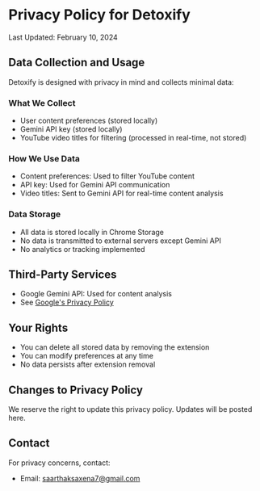 # Privacy Policy for Detoxify

Last Updated: February 10, 2024

## Data Collection and Usage

Detoxify is designed with privacy in mind and collects minimal data:

### What We Collect
- User content preferences (stored locally)
- Gemini API key (stored locally)
- YouTube video titles for filtering (processed in real-time, not stored)

### How We Use Data
- Content preferences: Used to filter YouTube content
- API key: Used for Gemini API communication
- Video titles: Sent to Gemini API for real-time content analysis

### Data Storage
- All data is stored locally in Chrome Storage
- No data is transmitted to external servers except Gemini API
- No analytics or tracking implemented

## Third-Party Services
- Google Gemini API: Used for content analysis
- See [Google's Privacy Policy](https://policies.google.com/privacy)

## Your Rights
- You can delete all stored data by removing the extension
- You can modify preferences at any time
- No data persists after extension removal

## Changes to Privacy Policy
We reserve the right to update this privacy policy. Updates will be posted here.

## Contact
For privacy concerns, contact:
- Email: saarthaksaxena7@gmail.com